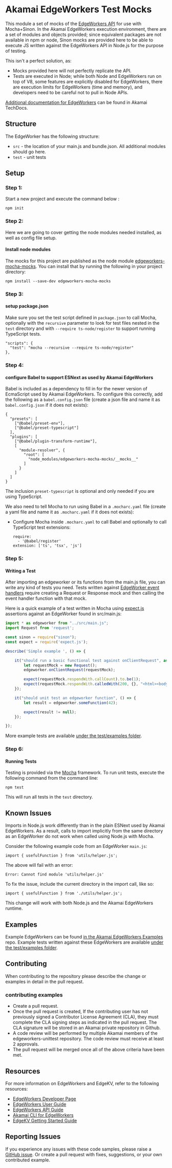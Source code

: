 # Akamai EdgeWorkers Test Mocks

This module a set of mocks of the [EdgeWorkers API](https://developer.akamai.com/api/web_performance/edgeworkers/v1.html) for use with Mocha+Sinon. In the Akamai EdgeWorkers execution environment, there are a set of modules and objects provided; since equivalent packages are not available in npm or node, Sinon mocks are provided here to be able to execute JS written against the EdgeWorkers API in Node.js for the purpose of testing.

This isn't a perfect solution, as:
* Mocks provided here will not perfectly replicate the API.
* Tests are executed in Node; while both Node and EdgeWorkers run on top of V8, some features are explicitly disabled for EdgeWorkers, there are execution limits for EdgeWorkers (time and memory), and developers need to be careful not to pull in Node APIs.

[Additional documentation for EdgeWorkers](https://techdocs.akamai.com/edgeworkers/docs) can be found in Akamai TechDocs.

## Structure

The EdgeWorker has the following structure:

* `src` - the location of your main.js and bundle.json.  All additional modules should go here.
* `test` - unit tests

## Setup

### Step 1:
Start a new project and execute the command below :

```
npm init
```

### Step 2:

Here we are going to cover getting the node modules needed installed, as well as config file setup.

#### Install node modules
The mocks for this project are published as the node module [edgeworkers-mocha-mocks](https://www.npmjs.com/package/edgeworkers-mocha-mocks). You can install that by running the following in your project directory:

```
npm install --save-dev edgeworkers-mocha-mocks
```

### Step 3:

#### setup package.json
Make sure you set the test script defined in `package.json` to call Mocha, optionally with the `recursive` parameter to look for test files nested in the `test` directory and with `--require ts-node/register` to support running TypeScript tests.
  ```
  "scripts": {
    "test": "mocha --recursive --require ts-node/register"
  },
  ```

### Step 4:

#### configure Babel to support ESNext as used by Akamai EdgeWorkers

Babel is included as a dependency to fill in for the newer version of EcmaScript used by Akamai EdgeWorkers. To configure this correctly, add the following as a `babel.config.json` file (create a json file and name it as `babel.config.json` if it does not exists):
```
{
  "presets": [
    ["@babel/preset-env"], 
    ["@babel/preset-typescript"]
  ],
  "plugins": [
    ["@babel/plugin-transform-runtime"],
    [
      "module-resolver", {
        "root": [
          "node_modules/edgeworkers-mocha-mocks/__mocks__"
        ]
      }
    ]
  ]
}
```
The inclusion `preset-typescript` is optional and only needed if you are using TypeScript.

We also need to tell Mocha to run using Babel in a `.mocharc.yaml` file (create a yaml file and name it as `.mocharc.yaml` if it does not exists):
* Configure Mocha inside `.mocharc.yaml` to call Babel and optionally to call TypeScript test extensions:
  ```
  require:
    - '@babel/register'
  extension: ['ts', 'tsx', 'js']
  ```

### Step 5:

#### Writing a Test
After importing an edgeworker or its functions from the main.js file, you can write any kind of tests you need. Tests written against [EdgeWorker event handlers](https://techdocs.akamai.com/edgeworkers/docs/event-handler-functions) require creating a Request or Response mock and then calling the event handler function with that mock.

Here is a quick example of a test written in Mocha using [expect.js](https://github.com/Automattic/expect.js/) assertions against an EdgeWorker found in src/main.js:

```js
import * as edgeworker from "../src/main.js";
import Request from 'request';

const sinon = require("sinon");
const expect = require('expect.js');

describe('Simple example ', () => {

    it("should run a basic functional test against onClientRequest", async () => {
        let requestMock = new Request();
        edgeworker.onClientRequest(requestMock);

        expect(requestMock.respondWith.callCount).to.be(1);
        expect(requestMock.respondWith.calledWith(200, {}, "<html><body><h1>Test Page</h1></body></html>")).to.be(true);
    });

    it("should unit test an edgeworker function", () => {
        let result = edgeworker.someFunction(42);

        expect(result != null);
    });

}); 
```

More example tests are available [under the test/examples folder](https://github.com/akamai/edgeworkers-unittest/tree/main/test/examples).

### Step 6:

#### Running Tests

Testing is provided via the [Mocha](https://mochajs.org/) framework.
To run unit tests, execute the following command from the command line:

```
npm test
```

This will run all tests in the `test` directory.

## Known Issues

Imports in Node.js work differently than in the plain ESNext used by Akamai EdgeWorkers. As a result, calls to import implicitly from the same directory as an EdgeWorker do not work when called using Node.js with Mocha.

Consider the following example code from an EdgeWorker `main.js`:

```
import { usefulFunction } from 'utils/helper.js';
```

The above will fail with an error:

```
Error: Cannot find module 'utils/helper.js'
```

To fix the issue, include the current directory in the import call, like so:

```
import { usefulFunction } from './utils/helper.js';
```

This change will work with both Node.js and the Akamai EdgeWorkers runtime.


## Examples

Example EdgeWorkers can be found [in the Akamai EdgeWorkers Examples](https://github.com/akamai/edgeworkers-examples) repo. Example tests written against these EdgeWorkers are available [under the test/examples folder](https://github.com/akamai/edgeworkers-unittest/tree/main/test/examples).

## Contributing 

When contributing to the repository please describe the change or examples in detail in the pull request.

### contributing examples
- Create a pull request.
- Once the pull request is created, If the contributing user has not previously signed a Contributor License Agreement (CLA), they must complete the CLA signing steps as indicated in the pull request. The CLA signature will be stored in an Akamai private repository in Github.
- A code review will be performed by multiple Akamai members of the edgeworkers-unittest repository. The code review must receive at least 2 approvals.
- The pull request will be merged once all of the above criteria have been met.

## Resources
For more information on EdgeWorkers and EdgeKV, refer to the following resources:
* [EdgeWorkers Developer Page](https://developer.akamai.com/edgeworkers)
* [EdgeWorkers User Guide](https://learn.akamai.com/en-us/webhelp/edgeworkers/edgeworkers-user-guide/GUID-4CC14D7E-D92D-4F2D-9292-17F8BE6E2DAE.html)
* [EdgeWorkers API Guide](https://developer.akamai.com/api/web_performance/edgeworkers/v1.html)
* [Akamai CLI for EdgeWorkers](https://developer.akamai.com/legacy/cli/packages/edgeworkers.html)
* [EdgeKV Getting Started Guide](https://learn.akamai.com/en-us/webhelp/edgeworkers/edgekv-getting-started-guide/)

## Reporting Issues
If you experience any issues with these code samples, please raise a [GitHub issue](https://github.com/akamai/edgeworkers-unittest/issues). Or create a pull request with fixes, suggestions, or your own contributed example.
